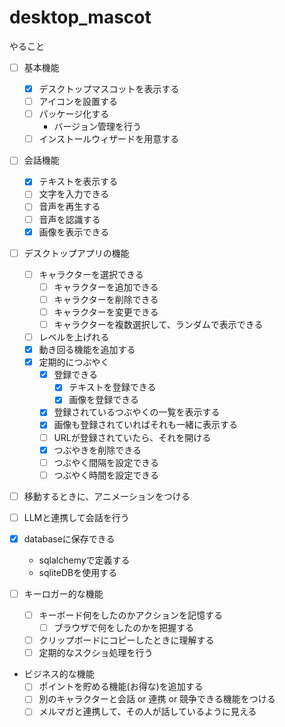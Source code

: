 # desktop_mascot

やること

- [ ] 基本機能
  - [x] デスクトップマスコットを表示する
  - [ ] アイコンを設置する
  - [ ] パッケージ化する
    - バージョン管理を行う
  - [ ] インストールウィザードを用意する
- [ ] 会話機能
  - [x] テキストを表示する
  - [ ] 文字を入力できる
  - [ ] 音声を再生する
  - [ ] 音声を認識する
  - [x] 画像を表示できる
- [ ] デスクトップアプリの機能
  - [ ] キャラクターを選択できる
    - [ ] キャラクターを追加できる
    - [ ] キャラクターを削除できる
    - [ ] キャラクターを変更できる
    - [ ] キャラクターを複数選択して、ランダムで表示できる
  - [ ] レベルを上げれる 
  - [x] 動き回る機能を追加する
  - [x] 定期的につぶやく
    - [x] 登録できる
      - [x] テキストを登録できる
      - [x] 画像を登録できる
    - [x] 登録されているつぶやくの一覧を表示する
    - [x] 画像も登録されていればそれも一緒に表示する
    - [ ] URLが登録されていたら、それを開ける
    - [x] つぶやきを削除できる
    - [ ] つぶやく間隔を設定できる
    - [ ] つぶやく時間を設定できる
- [ ] 移動するときに、アニメーションをつける

- [ ] LLMと連携して会話を行う
- [x] databaseに保存できる
  - sqlalchemyで定義する
  - sqliteDBを使用する

- [ ] キーロガー的な機能
  - [ ] キーボード何をしたのかアクションを記憶する
    - [ ] ブラウザで何をしたのかを把握する
  - [ ] クリップボードにコピーしたときに理解する
  - [ ] 定期的なスクショ処理を行う

- ビジネス的な機能
  - [ ] ポイントを貯める機能(お得な)を追加する
  - [ ] 別のキャラクターと会話 or 連携 or 競争できる機能をつける
  - [ ] メルマガと連携して、その人が話しているように見える